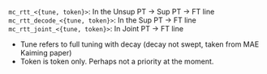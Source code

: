 `mc_rtt_<{tune, token}>`: In the Unsup PT -> Sup PT -> FT line
`mc_rtt_decode_<{tune, token}>`: In the Sup PT -> FT line
`mc_rtt_joint_<{tune, token}>`: In Joint PT -> FT line

- Tune refers to full tuning with decay (decay not swept, taken from MAE Kaiming paper)
- Token is token only. Perhaps not a priority at the moment.